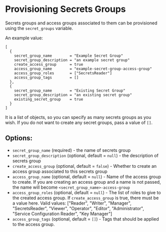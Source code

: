 # Provisioning Secrets Groups

Secrets groups and access groups associated to them can be provisioned using the `secret_groups` variable.

An example value:
```
[
  {
    secret_group_name        = "Example Secret Group"
    secret_group_description = "an example secret group"
    create_access_group      = true
    access_group_name        = "example-secret-group-access-group"
    access_group_roles       = ["SecretsReader"]
    access_group_tags        = []
  },
  {
    secret_group_name        = "Existing Secret Group"
    secret_group_description = "an existing secret group"
    existing_secret_group    = true
  }
]
```

It is a list of objects, so you can specify as many secrets groups as you wish. If you do not want to create any secret groups, pass a value of `[]`.

## Options:

- `secret_group_name` (required) - the name of secrets group
- `secret_group_description` (optional, default = `null`) - the description of secrets group
- `create_access_group` (optional, default = `false`) - Whether to create an access group associated to this secrets group
- `access_group_name` (optional, default = `null`) - Name of the access group to create. If you are creating an access group and a name is not passed, the name will become `<secret_group_name>-access-group`
- `access_group_roles` (optional, default = `null`) - The list of roles to give to the created access group. If `create_access_group` is true, there must be a value here. Valid values: ["Reader", "Writer", "Manager", "SecretsReader", "Viewer", "Operator", "Editor", "Administrator", "Service Configuration Reader", "Key Manager"]
- `access_group_tags` (optional, default = `[]`) - Tags that should be applied to the access group.
